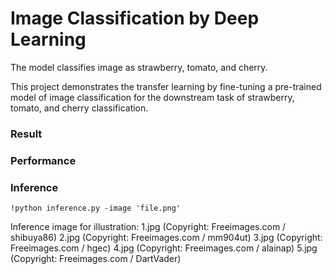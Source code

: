 # Image Classification by Deep Learning
The model classifies image as strawberry, tomato, and cherry.

This project demonstrates the transfer learning by fine-tuning a pre-trained model of image classification for the downstream task of strawberry, tomato, and cherry classification.

### Result

### Performance

### Inference

```{python}
!python inference.py -image 'file.png'
```
Inference image for illustration:
1.jpg  (Copyright: Freeimages.com / shibuya86)
2.jpg  (Copyright: Freeimages.com / mm904ut)
3.jpg  (Copyright: Freeimages.com / hgec)
4.jpg  (Copyright: Freeimages.com / alainap)
5.jpg  (Copyright: Freeimages.com / DartVader)
